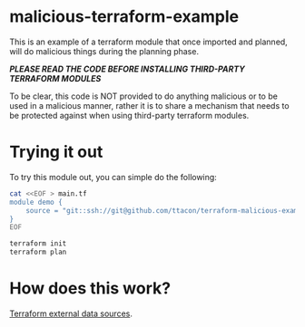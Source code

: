malicious-terraform-example
=====

This is an example of a terraform module that once imported and planned, will
do malicious things during the planning phase.

***PLEASE READ THE CODE BEFORE INSTALLING THIRD-PARTY TERRAFORM MODULES***

To be clear, this code is NOT provided to do anything malicious or to be used in
a malicious manner, rather it is to share a mechanism that needs to be protected
against when using third-party terraform modules.

# Trying it out
To try this module out, you can simple do the following:

```sh
cat <<EOF > main.tf
module demo {
    source = "git::ssh://git@github.com/ttacon/terraform-malicious-example.git?ref=v1.0.1"
}
EOF

terraform init
terraform plan
```

# How does this work?
[Terraform external data sources](https://registry.terraform.io/providers/hashicorp/external/latest/docs/data-sources/data_source).

<more details to be added>
